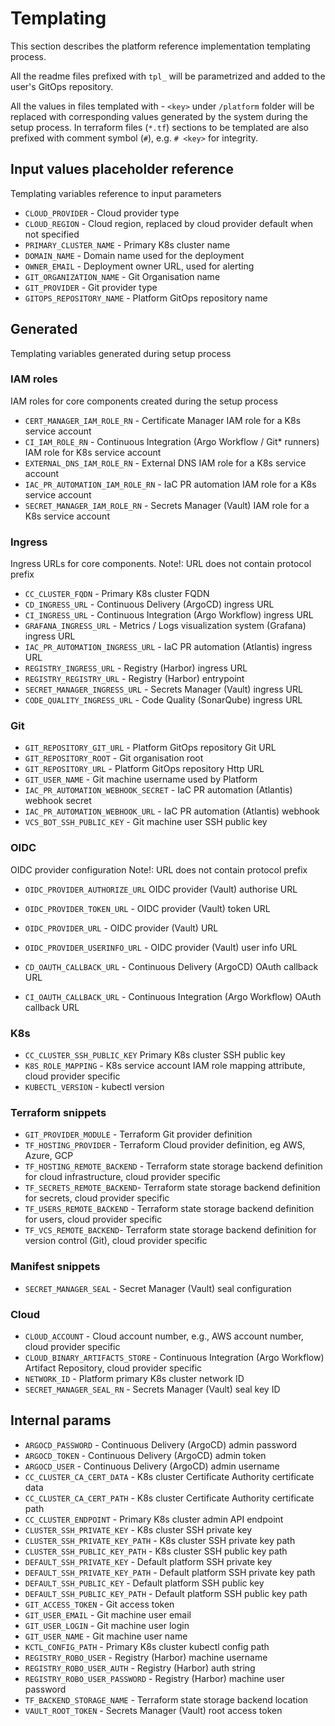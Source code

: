 # Templating

This section describes the platform reference implementation templating process.

All the readme files prefixed with `tpl_` will be parametrized and added to the user's GitOps repository.

All the values in files templated with - `<key>` under
`/platform` folder will be replaced with corresponding values generated by the system during the setup process.
In terraform files (`*.tf`) sections to be templated are also prefixed with comment symbol (`#`),
e.g. `# <key>` for integrity.

## Input values placeholder reference

Templating variables reference to input parameters

- `CLOUD_PROVIDER` - Cloud provider type
- `CLOUD_REGION` - Cloud region, replaced by cloud provider default when not specified
- `PRIMARY_CLUSTER_NAME` - Primary K8s cluster name
- `DOMAIN_NAME` - Domain name used for the deployment
- `OWNER_EMAIL` - Deployment owner URL, used for alerting
- `GIT_ORGANIZATION_NAME` - Git Organisation name
- `GIT_PROVIDER` - Git provider type
- `GITOPS_REPOSITORY_NAME` - Platform GitOps repository name

## Generated

Templating variables generated during setup process

### IAM roles

IAM roles for core components created during the setup process

- `CERT_MANAGER_IAM_ROLE_RN` - Certificate Manager IAM role for a K8s service account
- `CI_IAM_ROLE_RN` - Continuous Integration (Argo Workflow / Git* runners) IAM role for K8s service account
- `EXTERNAL_DNS_IAM_ROLE_RN` - External DNS IAM role for a K8s service account
- `IAC_PR_AUTOMATION_IAM_ROLE_RN` - IaC PR automation IAM role for a K8s service account
- `SECRET_MANAGER_IAM_ROLE_RN` - Secrets Manager (Vault) IAM role for a K8s service account

### Ingress

Ingress URLs for core components. Note!: URL does not contain protocol prefix

- `CC_CLUSTER_FQDN` - Primary K8s cluster FQDN
- `CD_INGRESS_URL` - Continuous Delivery (ArgoCD) ingress URL
- `CI_INGRESS_URL` - Continuous Integration (Argo Workflow) ingress URL
- `GRAFANA_INGRESS_URL` - Metrics / Logs visualization system (Grafana) ingress URL
- `IAC_PR_AUTOMATION_INGRESS_URL` - IaC PR automation (Atlantis) ingress URL
- `REGISTRY_INGRESS_URL` - Registry (Harbor) ingress URL
- `REGISTRY_REGISTRY_URL` - Registry (Harbor) entrypoint
- `SECRET_MANAGER_INGRESS_URL` - Secrets Manager (Vault) ingress URL
- `CODE_QUALITY_INGRESS_URL` - Code Quality (SonarQube) ingress URL

### Git

- `GIT_REPOSITORY_GIT_URL` - Platform GitOps repository Git URL
- `GIT_REPOSITORY_ROOT` - Git organisation root
- `GIT_REPOSITORY_URL` - Platform GitOps repository Http URL
- `GIT_USER_NAME` - Git machine username used by Platform
- `IAC_PR_AUTOMATION_WEBHOOK_SECRET` - IaC PR automation (Atlantis) webhook secret
- `IAC_PR_AUTOMATION_WEBHOOK_URL` - IaC PR automation (Atlantis) webhook
- `VCS_BOT_SSH_PUBLIC_KEY` - Git machine user SSH public key

### OIDC

OIDC provider configuration Note!: URL does not contain protocol prefix

- `OIDC_PROVIDER_AUTHORIZE_URL` OIDC provider (Vault) authorise URL
- `OIDC_PROVIDER_TOKEN_URL` - OIDC provider (Vault) token URL
- `OIDC_PROVIDER_URL` - OIDC provider (Vault) URL
- `OIDC_PROVIDER_USERINFO_URL` - OIDC provider (Vault) user info URL

- `CD_OAUTH_CALLBACK_URL` - Continuous Delivery (ArgoCD) OAuth callback URL
- `CI_OAUTH_CALLBACK_URL` - Continuous Integration (Argo Workflow) OAuth callback URL

### K8s

- `CC_CLUSTER_SSH_PUBLIC_KEY` Primary K8s cluster SSH public key
- `K8S_ROLE_MAPPING` - K8s service account IAM role mapping attribute, cloud provider specific
- `KUBECTL_VERSION` - kubectl version

### Terraform snippets

- `GIT_PROVIDER_MODULE` - Terraform Git provider definition
- `TF_HOSTING_PROVIDER` - Terraform Cloud provider definition, eg AWS, Azure, GCP
- `TF_HOSTING_REMOTE_BACKEND` - Terraform state storage backend definition for cloud infrastructure, cloud provider
  specific
- `TF_SECRETS_REMOTE_BACKEND`- Terraform state storage backend definition for secrets, cloud provider specific
- `TF_USERS_REMOTE_BACKEND` - Terraform state storage backend definition for users, cloud provider specific
- `TF_VCS_REMOTE_BACKEND`- Terraform state storage backend definition for version control (Git), cloud provider specific

### Manifest snippets

- `SECRET_MANAGER_SEAL` - Secret Manager (Vault) seal configuration

### Cloud

- `CLOUD_ACCOUNT` - Cloud account number, e.g., AWS account number, cloud provider specific
- `CLOUD_BINARY_ARTIFACTS_STORE` - Continuous Integration (Argo Workflow) Artifact Repository, cloud provider specific
- `NETWORK_ID` - Platform primary K8s cluster network ID
- `SECRET_MANAGER_SEAL_RN` - Secrets Manager (Vault) seal key ID

## Internal params

- `ARGOCD_PASSWORD` - Continuous Delivery (ArgoCD) admin password
- `ARGOCD_TOKEN` - Continuous Delivery (ArgoCD) admin token
- `ARGOCD_USER` - Continuous Delivery (ArgoCD) admin username
- `CC_CLUSTER_CA_CERT_DATA` - K8s cluster Certificate Authority certificate data
- `CC_CLUSTER_CA_CERT_PATH` - K8s cluster Certificate Authority certificate path
- `CC_CLUSTER_ENDPOINT` - Primary K8s cluster admin API endpoint
- `CLUSTER_SSH_PRIVATE_KEY` - K8s cluster SSH private key
- `CLUSTER_SSH_PRIVATE_KEY_PATH` - K8s cluster SSH private key path
- `CLUSTER_SSH_PUBLIC_KEY_PATH` - K8s cluster SSH public key path
- `DEFAULT_SSH_PRIVATE_KEY` - Default platform SSH private key
- `DEFAULT_SSH_PRIVATE_KEY_PATH` - Default platform SSH private key path
- `DEFAULT_SSH_PUBLIC_KEY` - Default platform SSH public key
- `DEFAULT_SSH_PUBLIC_KEY_PATH` - Default platform SSH public key path
- `GIT_ACCESS_TOKEN` - Git access token
- `GIT_USER_EMAIL` - Git machine user email
- `GIT_USER_LOGIN` - Git machine user login
- `GIT_USER_NAME` - Git machine user name
- `KCTL_CONFIG_PATH` - Primary K8s cluster kubectl config path
- `REGISTRY_ROBO_USER` - Registry (Harbor) machine username
- `REGISTRY_ROBO_USER_AUTH` - Registry (Harbor) auth string
- `REGISTRY_ROBO_USER_PASSWORD` - Registry (Harbor) machine user password
- `TF_BACKEND_STORAGE_NAME` - Terraform state storage backend location
- `VAULT_ROOT_TOKEN` - Secrets Manager (Vault) root access token